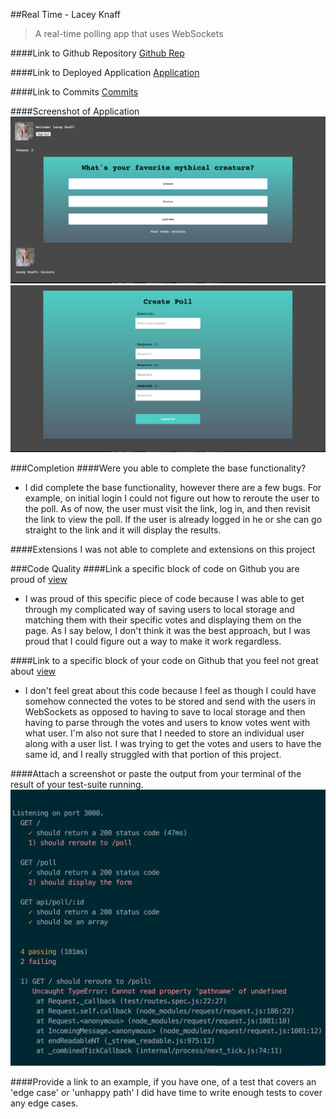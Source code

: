 ##Real Time - Lacey Knaff
>A real-time polling app that uses WebSockets

####Link to Github Repository
[Github Rep]('https://github.com/lrknaff/real-time')

####Link to Deployed Application
[Application]('https://real-time-laceyk.herokuapp.com/')

####Link to Commits
[Commits]('https://github.com/lrknaff/real-time/commits/master')

####Screenshot of Application
![Take Poll](https://github.com/lrknaff/real-time/blob/master/screenshots/Screen%20Shot%202017-02-03%20at%2010.02.26%20AM.png)
![Create Poll](https://github.com/lrknaff/real-time/blob/master/screenshots/Screen%20Shot%202017-02-03%20at%2010.01.52%20AM.png)

###Completion
####Were you able to complete the base functionality?
* I did complete the base functionality, however there are a few bugs. For example, on initial login I could not figure out how to reroute the user to the poll. As of now, the user must visit the link, log in, and then revisit the link to view the poll. If the user is already logged in he or she can go straight to the link and it will display the results.

####Extensions
I was not able to complete and extensions on this project

###Code Quality
####Link a specific block of code on Github you are proud of
[view](https://github.com/lrknaff/real-time/blob/master/public/authO/poll.js#L20-L34)

* I was proud of this specific piece of code because I was able to get through my complicated way of saving users to local storage and matching them with their specific votes and displaying them on the page. As I say below, I don't think it was the best approach, but I was proud that I could figure out a way to make it work regardless.

####Link to a specific block of your code on Github that you feel not great about
[view](https://github.com/lrknaff/real-time/blob/master/server.js#L67-L81)

* I don't feel great about this code because I feel as though I could have somehow connected the votes to be stored and send with the users in WebSockets as opposed to having to save to local storage and then having to parse through the votes and users to know votes went with what user. I'm also not sure that I needed to store an individual user along with a user list. I was trying to get the votes and users to have the same id, and I really struggled with that portion of this project.

####Attach a screenshot or paste the output from your terminal of the result of your test-suite running.
![Test Suite](https://github.com/lrknaff/real-time/blob/master/screenshots/Screen%20Shot%202017-02-03%20at%2011.36.40%20AM.png)


####Provide a link to an example, if you have one, of a test that covers an 'edge case' or 'unhappy path'
I did have time to write enough tests to cover any edge cases.
